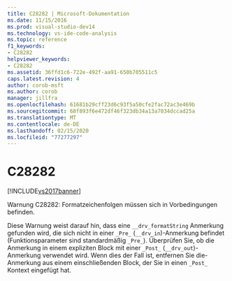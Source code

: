 ```yaml
---
title: C28282 | Microsoft-Dokumentation
ms.date: 11/15/2016
ms.prod: visual-studio-dev14
ms.technology: vs-ide-code-analysis
ms.topic: reference
f1_keywords:
- C28282
helpviewer_keywords:
- C28282
ms.assetid: 36ffd1c6-722e-492f-aa91-650b705511c5
caps.latest.revision: 4
author: corob-msft
ms.author: corob
manager: jillfra
ms.openlocfilehash: 61681b29cff23d6c93f5a50cfe2fac72ac3e469b
ms.sourcegitcommit: 68f893f6e472df46f323db34a13a7034dccad25a
ms.translationtype: MT
ms.contentlocale: de-DE
ms.lasthandoff: 02/15/2020
ms.locfileid: "77277297"
---
```

# <a name="c28282"></a>C28282
[!INCLUDE[vs2017banner](../includes/vs2017banner.md)]

Warnung C28282: Formatzeichenfolgen müssen sich in Vorbedingungen befinden.  
  
 Diese Warnung weist darauf hin, dass eine `__drv_formatString` Anmerkung gefunden wird, die sich nicht in einer `_Pre_` (`__drv_in`)-Anmerkung befindet (Funktionsparameter sind standardmäßig `_Pre_`). Überprüfen Sie, ob die Anmerkung in einem expliziten Block mit einer `_Post_` (`__drv_out`)-Anmerkung verwendet wird. Wenn dies der Fall ist, entfernen Sie die-Anmerkung aus einem einschließenden Block, der Sie in einen `_Post_` Kontext eingefügt hat.

